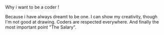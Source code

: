 Why i want to be a coder !

Because i have always dreamt to be one.
I can show my creativity, though I'm not good at drawing.
Coders are respected everywhere.
And finally the most important point "The Salary".